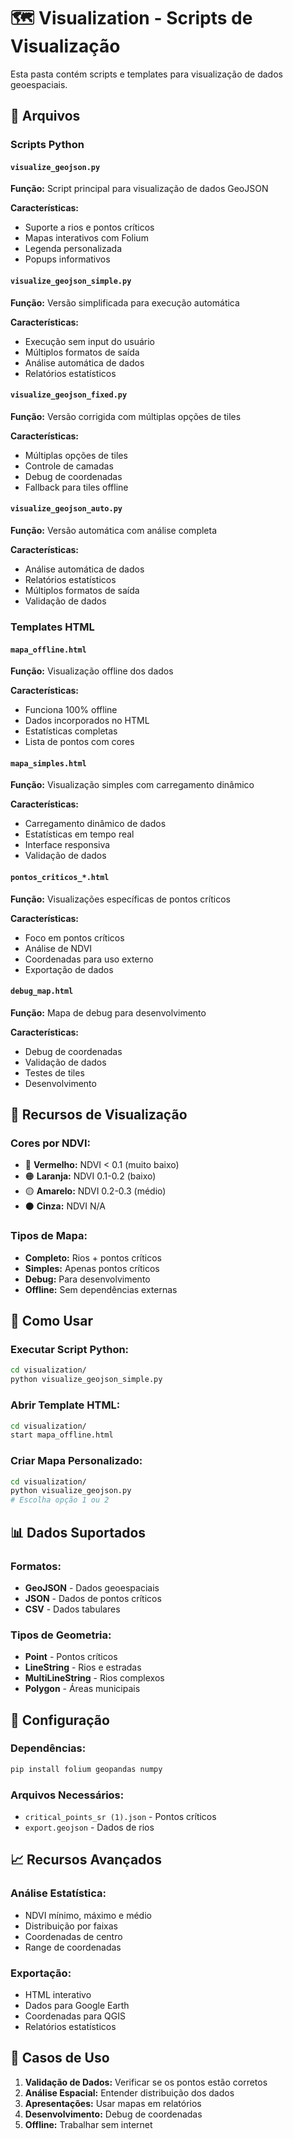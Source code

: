 # 🗺️ Visualization - Scripts de Visualização

Esta pasta contém scripts e templates para visualização de dados geoespaciais.

## 📁 Arquivos

### Scripts Python

#### `visualize_geojson.py`

**Função:** Script principal para visualização de dados GeoJSON

**Características:**

- Suporte a rios e pontos críticos
- Mapas interativos com Folium
- Legenda personalizada
- Popups informativos

#### `visualize_geojson_simple.py`

**Função:** Versão simplificada para execução automática

**Características:**

- Execução sem input do usuário
- Múltiplos formatos de saída
- Análise automática de dados
- Relatórios estatísticos

#### `visualize_geojson_fixed.py`

**Função:** Versão corrigida com múltiplas opções de tiles

**Características:**

- Múltiplas opções de tiles
- Controle de camadas
- Debug de coordenadas
- Fallback para tiles offline

#### `visualize_geojson_auto.py`

**Função:** Versão automática com análise completa

**Características:**

- Análise automática de dados
- Relatórios estatísticos
- Múltiplos formatos de saída
- Validação de dados

### Templates HTML

#### `mapa_offline.html`

**Função:** Visualização offline dos dados

**Características:**

- Funciona 100% offline
- Dados incorporados no HTML
- Estatísticas completas
- Lista de pontos com cores

#### `mapa_simples.html`

**Função:** Visualização simples com carregamento dinâmico

**Características:**

- Carregamento dinâmico de dados
- Estatísticas em tempo real
- Interface responsiva
- Validação de dados

#### `pontos_criticos_*.html`

**Função:** Visualizações específicas de pontos críticos

**Características:**

- Foco em pontos críticos
- Análise de NDVI
- Coordenadas para uso externo
- Exportação de dados

#### `debug_map.html`

**Função:** Mapa de debug para desenvolvimento

**Características:**

- Debug de coordenadas
- Validação de dados
- Testes de tiles
- Desenvolvimento

## 🎨 Recursos de Visualização

### Cores por NDVI:

- 🔴 **Vermelho:** NDVI < 0.1 (muito baixo)
- 🟠 **Laranja:** NDVI 0.1-0.2 (baixo)
- 🟡 **Amarelo:** NDVI 0.2-0.3 (médio)
- ⚫ **Cinza:** NDVI N/A

### Tipos de Mapa:

- **Completo:** Rios + pontos críticos
- **Simples:** Apenas pontos críticos
- **Debug:** Para desenvolvimento
- **Offline:** Sem dependências externas

## 🚀 Como Usar

### Executar Script Python:

```bash
cd visualization/
python visualize_geojson_simple.py
```

### Abrir Template HTML:

```bash
cd visualization/
start mapa_offline.html
```

### Criar Mapa Personalizado:

```bash
cd visualization/
python visualize_geojson.py
# Escolha opção 1 ou 2
```

## 📊 Dados Suportados

### Formatos:

- **GeoJSON** - Dados geoespaciais
- **JSON** - Dados de pontos críticos
- **CSV** - Dados tabulares

### Tipos de Geometria:

- **Point** - Pontos críticos
- **LineString** - Rios e estradas
- **MultiLineString** - Rios complexos
- **Polygon** - Áreas municipais

## 🔧 Configuração

### Dependências:

```bash
pip install folium geopandas numpy
```

### Arquivos Necessários:

- `critical_points_sr (1).json` - Pontos críticos
- `export.geojson` - Dados de rios

## 📈 Recursos Avançados

### Análise Estatística:

- NDVI mínimo, máximo e médio
- Distribuição por faixas
- Coordenadas de centro
- Range de coordenadas

### Exportação:

- HTML interativo
- Dados para Google Earth
- Coordenadas para QGIS
- Relatórios estatísticos

## 🎯 Casos de Uso

1. **Validação de Dados:** Verificar se os pontos estão corretos
2. **Análise Espacial:** Entender distribuição dos dados
3. **Apresentações:** Usar mapas em relatórios
4. **Desenvolvimento:** Debug de coordenadas
5. **Offline:** Trabalhar sem internet
